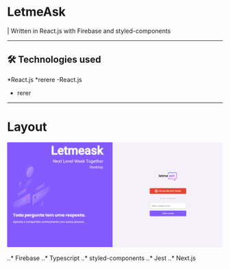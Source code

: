 # LetmeAsk
|  Written in React.js with Firebase and styled-components
****

## 🛠 Technologies used

*React.js
*rerere
-React.js
- rerer


****



# Layout
<div id = "banner" >
<img width = "900px" src = "https://github.com/Gabriel-Marinho-CA/LetmeAsk/blob/master/.github/banner.PNG">
</div>



..* Firebase
..* Typescript
..* styled-components
..* Jest
..* Next.js
